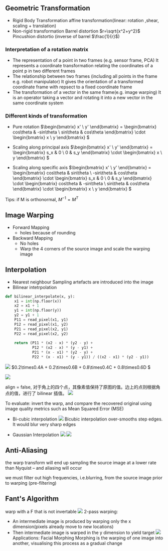 ## Geometric Transformation
* Rigid Body Transformation
affine transformation(linear: rotation ,shear, scaling + translation)
* Non-rigid transformation
Barrel distortion $r=\sqrt{x^2+y^2}$
Pincushion distortio (inverse of barrel $\frac{1}{r}$)

### Interpretation of a rotation matrix
* The representation of a point in two frames (e.g. sensor frame, PCA)
It represents a coordinate transformation relating the coordinates of a point p in two different frames
* The relationship between two frames (including all points in the frame e.g. robot manipulator)
It gives the orientation of a transformed coordinate frame with repsect to a fixed coordinate frame
* The transformation of a vector in the same frame(e.g. image warping)
It is an operator taking a vector and rotating it into a new vector in the same coordinate system

### Different kinds of transformation
* Pure rotation
$\begin{bmatrix}
x' \\ 
y'
\end{bmatrix} = 
\begin{bmatrix}
cos\theta & -sin\theta \\
sin\theta & cos\theta
\end{bmatrix} \cdot
\begin{bmatrix}
x \\
y
\end{bmatrix}
$
 
*  Scaling along principal axis
$\begin{bmatrix}
x' \\ 
y'
\end{bmatrix} = 
\begin{bmatrix}
s_x & 0 \\
0 & s_y
\end{bmatrix} \cdot
\begin{bmatrix}
x \\
y
\end{bmatrix}
$
* Scaling along specific axis
 $\begin{bmatrix}
x' \\ 
y'
\end{bmatrix} = 
\begin{bmatrix}
cos\theta & sin\theta \\
-sin\theta & cos\theta
\end{bmatrix} \cdot
\begin{bmatrix}
s_x & 0 \\
0 & s_y
\end{bmatrix} \cdot
\begin{bmatrix}
cos\theta & -sin\theta \\
sin\theta & cos\theta
\end{bmatrix} \cdot
\begin{bmatrix}
x \\
y
\end{bmatrix}
$

Tips: if M is orthonormal, $M^{-1} = M^T$

## Image Warping
* Forward Mapping
    * holes because of rounding
* Backward Mapping
    * No holes
    * Warp the 4 corners of the source image  and scale the warping image

## Interpolation
* Nearest neighbour
Sampling artefacts are introduced into the image
* Bilinear intetrpolation
```python
def bilinear_interpolate(x, y):
    x1 = int(np.floor(x))
    x2 = x1 + 1
    y1 = int(np.floor(y))
    y2 = y1 + 1
    P11 = read_pixel(x1, y1)
    P12 = read_pixel(x1, y2)
    P21 = read_pixel(x2, y1)
    P22 = read_pixel(x2, y2)
    
    return (P11 * (x2 - x) * (y2 - y) + 
            P12 * (x2 - x) * (y - y1) + 
            P21 * (x - x1) * (y2 - y) + 
            P22 * (x - x1) * (y - y1)) / ((x2 - x1) * (y2 - y1))
```

![](images\bilinear.png)
$0.2\times0.4A + 0.2\times0.6B + 0.8\times0.4C + 0.8\times0.6D $

![](images\align_corners.png)

align = false, 对于角上的四个点，其像素值保持了原图的值。边上的点则根据角点的值，进行了 bilinear 插值。
![](images\align_corners_example.png)


To evaluate: invert the warp, and compare the recovered original using image quality metrics such as Mean Squared Error (MSE) 


* Bi-cubic interpolation
![](images\interpolation.png)
Bicubic interpolation over-smooths step edges.  It would blur very sharp edges 

* Gaussian Interpolation
![](images\GaussianInterpolation.png)
![](images\compare_inter.png)

## Anti-Aliasing
the warp transform will end up sampling the source image at a lower rate than Nyquist – and aliasing will occur

we must filter out high frequencies, i.e.blurring, from the source image prior to warping (pre-filtering)

## Fant's Algorithm
warp with a F that is not invertable
![](images\noninvert_warping.png)
2-pass warping: 
* An intermediate image is produced by warping only the x dimension(pixels already move to new locations)
* Then intermediate image is warped in the y dimension to yield target
![](images\fants.png)
Applications: Facial Morphing
Morphing is the warping of one image into another, visualising this process as a gradual change